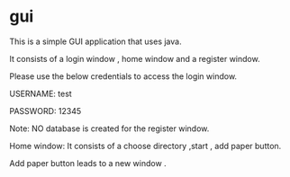 # gui

This is a simple GUI application that uses java.
 
 
 It consists of a login window , home window and a register window.
 
 
 Please use the below credentials to access the login window.
 
 
 USERNAME: test
 
 
 PASSWORD: 12345
 
 
 Note: NO database is created for the register window.
 
 
 Home window: It consists of a choose directory ,start , add paper button.
 
 
 Add paper button leads to a new window .
